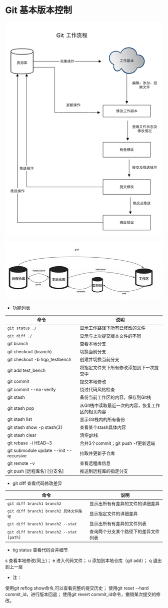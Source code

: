 # Git 基本版本控制

![git工作流程](imgs/git-0.png)

![仓库分布](imgs/git-1.jpg)

- 功能列表

|  命令 | 说明  |
|---|---|
| `git status ./`  | 显示工作路径下所有已修改的文件  |
| `git diff ./`  | 显示与上次提交版本文件的不同  |
| git branch  | 查看本地分支  |
| git checkout (branch)	  | 切换当前分支  |
| git checkout -b hqp_testbench  | 创建并切换当前分支  |
| git add test_bench  | 将指定文件夹下所有修改添加到下一次提交中  |
| git commit  | 提交本地修改  |
| git commit --no-verify  | 绕过代码风格检查  |
| git stash  | 备份当前工作区的内容，保存到Git栈  |
| git stash pop  | 从Git栈中读取最近一次的内容，恢复工作区的相关内容  |
| git stash list  | 显示Git栈内的所有备份  |
| git stash show -p stash{3}  | 查看某个stash具体内容  |
| git stash clear  | 清空git栈  |
| git rebase -i HEAD~3  | 合并3个commit；git push -f更新远端  |
| git submodule update --init --recursive  | 拉取并更新子仓库  |
| git remote -v | 查看远程库信息  |
| git push [远程库名] [分支名]	  |  推送到远程库的指定分支 |

- git diff  查看代码修改差异

|  命令 | 说明  |
|---|---|
| `git diff branch1 branch2`  | 显示出所有有差异的文件的详细差异  |
| `git diff branch1 branch2 具体文件路径`  | 显示指定文件的详细差异  |
| `git diff branch1 branch2 --stat`  | 显示出所有有差异的文件列表 |
| `git diff branch1 branch2 --stat [path]`  | 查询两个分支某个路径下的差异文件列表 |

- tig status	查看代码合并细节

s	查看本地修改(同上)；
e	进入代码文件；
u	添加到本地仓库（git add）；
q	退出到上一层

- 注：

使用git reflog show命令,可以查看完整的提交历史；
使用git reset --hard commit_id，进行版本回退；
使用git revert commit_id命令，撤销某次提交的修改。

